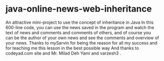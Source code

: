 # java-online-news-web-inheritance
An attractive mini-project to use the concept of inheritance in Java
In this 600-line code, you can use the news saved in the program and watch the text of news and comments and comments of others, 
and of course you can be the author of your own news and see the comments and overview of your news.
Thanks to mySarvin for being the reason for all my success and for teaching me this lesson in the best possible way 
And thanks to codeyad.com site and Mr. Milad Deh Yami and varzesh3 .
